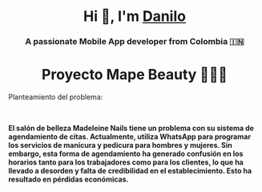 <h1 align="center">Hi 👋, I'm <a href="https://github.com/Danilo7945" target="blank">
Danilo</a></h1>
<h3 align="center">A passionate Mobile App developer from Colombia &#127470;&#127475</h3>
<h1 align="center">Proyecto
Mape Beauty 👨‍💻📱</h1>

<h>Planteamiento del problema:</h>

<div align=left>
  <br>
    <p>
       <strong>
            El salón de belleza Madeleine Nails tiene un problema con su sistema de agendamiento de citas. Actualmente, utiliza WhatsApp 			para programar los servicios de manicura y pedicura para hombres y mujeres. Sin embargo, esta forma de agendamiento ha generado 		confusión en los horarios tanto para los trabajadores como para los clientes, lo que ha llevado a desorden y falta de 				credibilidad en el establecimiento. Esto ha resultado en pérdidas económicas.
       </strong>
    </p>
</div>




